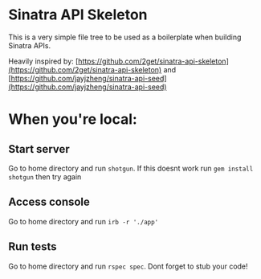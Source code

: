 # Sinatra API Skeleton

This is a very simple file tree to be used as a boilerplate when building Sinatra APIs.

Heavily inspired by:
[https://github.com/2get/sinatra-api-skeleton](https://github.com/2get/sinatra-api-skeleton)
and
[https://github.com/jayjzheng/sinatra-api-seed](https://github.com/jayjzheng/sinatra-api-seed)

# When you're local:

## Start server
Go to home directory and run `shotgun`. If this doesnt work run `gem install shotgun` then try again

## Access console
Go to home directory and run `irb -r './app'`

## Run tests
Go to home directory and run `rspec spec`. Dont forget to stub your code!
